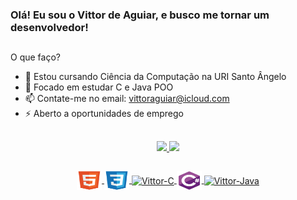 ### Olá! Eu sou o Vittor de Aguiar, e busco me tornar um desenvolvedor!
##

O que faço?

- 📖 Estou cursando Ciência da Computação na URI Santo Ângelo
- 🌱 Focado em estudar C e Java POO
- 📫 Contate-me no email: vittoraguiar@icloud.com
- ⚡ Aberto a oportunidades de emprego

##

<div align="center">
  <a href="https://github.com/vittoraguiar">
  <img height="160em" src="https://github-readme-stats.vercel.app/api?username=vittoraguiar&show_icons=true&theme=tokyonight&include_all_commits=true&count_private=true"/>
  <img height="160em" src="https://github-readme-stats.vercel.app/api/top-langs/?username=vittoraguiar&layout=compact&langs_count=7&theme=tokyonight"/>
</div>

##

<div align="center">
  <img align="center" alt="Vittor-HTML" height="30" width="40" src="https://raw.githubusercontent.com/devicons/devicon/master/icons/html5/html5-original.svg">
  <img align="center" alt="Vittor-CSS" height="30" width="40" src="https://raw.githubusercontent.com/devicons/devicon/master/icons/css3/css3-original.svg">
  <img align="center" alt="Vittor-C" height="30" width="40" src="https://cdn.jsdelivr.net/gh/devicons/devicon/icons/c/c-original.svg">
  <img align="center" alt="Vittor-Csharp" height="30" width="40" src="https://raw.githubusercontent.com/devicons/devicon/master/icons/csharp/csharp-original.svg">
  <img align="center" alt="Vittor-Java" height="30" width="40" src="https://cdn.jsdelivr.net/gh/devicons/devicon/icons/java/java-original.svg">
</div>
